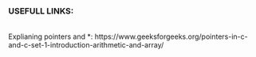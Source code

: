 ### USEFULL LINKS:

<br>
Explianing pointers and *:
https://www.geeksforgeeks.org/pointers-in-c-and-c-set-1-introduction-arithmetic-and-array/
<br>

